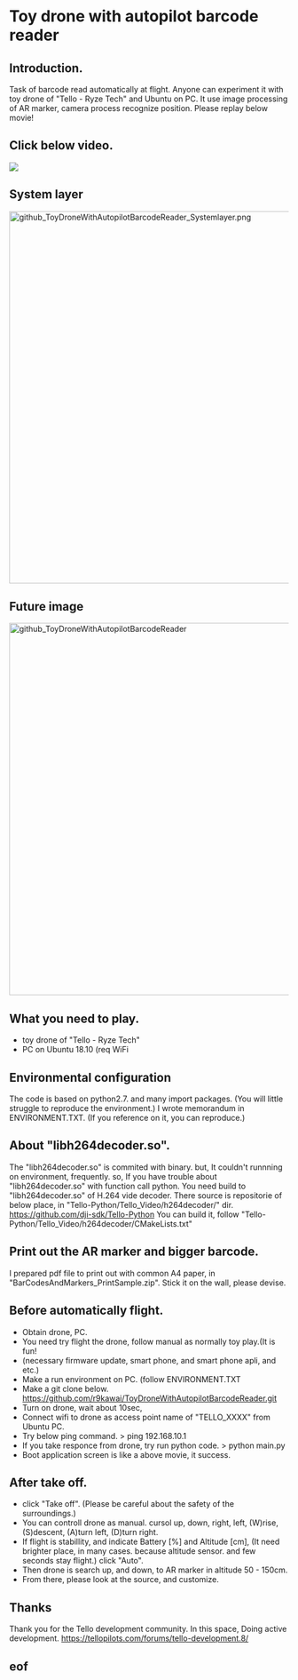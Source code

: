 # Toy drone with autopilot barcode reader
## Introduction.
Task of barcode read automatically at flight. Anyone can experiment it with toy drone of "Tello - Ryze Tech" and Ubuntu on PC.
It use image processing of AR marker, camera process recognize position. Please replay below movie!

## Click below video.
[![](https://img.youtube.com/vi/t5xWGEUsbTc/0.jpg)](https://www.youtube.com/watch?v=t5xWGEUsbTc)

## System layer
<img width="670" alt="github_ToyDroneWithAutopilotBarcodeReader_Systemlayer.png" src="https://github.com/r9kawai/ToyDroneWithAutopilotBarcodeReader/blob/master/github_ToyDroneWithAutopilotBarcodeReader_Systemlayer.png">

## Future image
<img width="670" alt="github_ToyDroneWithAutopilotBarcodeReader" src="https://user-images.githubusercontent.com/47957215/56717350-697bc900-6777-11e9-8662-0a040f9596e9.png">

## What you need to play.
- toy drone of "Tello - Ryze Tech"
- PC on Ubuntu 18.10 (req WiFi

## Environmental configuration
The code is based on python2.7. and many import packages.
(You will little struggle to reproduce the environment.)
I wrote memorandum in ENVIRONMENT.TXT.
(If you reference on it, you can reproduce.)

## About "libh264decoder.so".
The "libh264decoder.so" is commited with binary.
but, It couldn't runnning on environment, frequently.
so, If you have trouble about "libh264decoder.so" with function call python.
You need build to "libh264decoder.so" of H.264 vide decoder.
There source is repositorie of below place, in "Tello-Python/Tello_Video/h264decoder/" dir.
https://github.com/dji-sdk/Tello-Python
You can build it, follow "Tello-Python/Tello_Video/h264decoder/CMakeLists.txt"

## Print out the AR marker and bigger barcode.
I prepared pdf file to print out with common A4 paper,
in "BarCodesAndMarkers_PrintSample.zip".
Stick it on the wall, please devise.

## Before automatically flight.
- Obtain drone, PC.
- You need try flight the drone, follow manual as normally toy play.(It is fun!
- (necessary firmware update, smart phone, and smart phone apli, and etc.)
- Make a run environment on PC. (follow ENVIRONMENT.TXT
- Make a git clone below.
https://github.com/r9kawai/ToyDroneWithAutopilotBarcodeReader.git
- Turn on drone, wait about 10sec,
- Connect wifi to drone as access point name of "TELLO_XXXX" from Ubuntu PC.
- Try below ping command. > ping 192.168.10.1
- If you take responce from drone, try run python code. > python main.py
- Boot application screen is like a above movie, it success.

## After take off.
- click "Take off".
(Please be careful about the safety of the surroundings.)
- You can controll drone as manual. cursol up, down, right, left,
(W)rise, (S)descent, (A)turn left, (D)turn right.
- If flight is stabillity, and indicate Battery [%] and Altitude [cm],
(It need brighter place, in many cases. because altitude sensor. and few seconds stay flight.)
click "Auto".
- Then drone is search up, and down, to AR marker in altitude 50 - 150cm.
- From there, please look at the source, and customize.

## Thanks
Thank you for the Tello development community.
In this space, Doing active development.
https://tellopilots.com/forums/tello-development.8/

## eof
